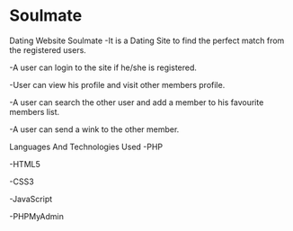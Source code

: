 # Soulmate
Dating Website
Soulmate
-It is a Dating Site to find the perfect match from the registered users.

-A user can login to the site if he/she is registered.

-User can view his profile and visit other members profile.

-A user can search the other user and add a member to his favourite members list.

-A user can send a wink to the other member.

Languages And Technologies Used
-PHP

-HTML5

-CSS3

-JavaScript

-PHPMyAdmin
